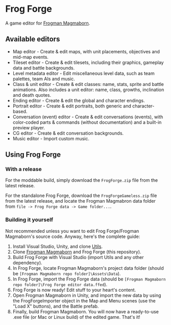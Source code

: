 # Frog Forge
A game editor for [Frogman Magmaborn](../../../FrogmanMagmaborn).
## Available editors
- Map editor - Create & edit maps, with unit placements, objectives and mid-map events.
- Tileset editor - Create & edit tilesets, including their graphics, gameplay data and battle backgrounds.
- Level metadata editor - Edit miscellaneous level data, such as team palettes, team AIs and music.
- Class & unit editor - Create & edit classes: name, stats, sprite and battle animations. Also includes a unit editor: name, class, growths, inclination and death quotes.
- Ending editor - Create & edit the global and character endings.
- Portrait editor - Create & edit portraits, both generic and character-based.
- Conversation (event) editor - Create & edit conversations (events), with color-coded parts & commands (without documentation) and a built-in preview player.
- CG editor - Create & edit conversation backgrounds.
- Music editor - Import custom music.
## Using Frog Forge
### With a release
For the moddable build, simply download the `FrogForge.zip` file from the latest release.

For the standalone Frog Forge, download the `FrogForgeGameless.zip` file from the latest release, and locate the Frogman Magmabron data folder from `file -> Frog Forge data -> Game folder...`.
### Building it yourself
Not recommended unless you want to edit Frog Forge/Frogman Magmaborn's source code. Anyway, here's the complete guide:
1. Install Visual Studio, Unity, and clone [Utils](../../../Utils).
2. Clone [Frogman Magmaborn](../../../FrogmanMagmaborn) and Frog Forge (this repository).
3. Build Frog Forge with Visual Studio (import Utils and any other dependency).
4. In Frog Forge, locate Frogman Magmaborn's project data folder (should be `[Frogman Magmaborn repo folder]\Assets\Data`).
5. In Frog Forge, import the Frog Forge data (should be `[Frogman Magmaborn repo folder]\Frog Forge editor data.ffed`).
6. Frog Forge is now ready! Edit stuff to your heart's content.
7. Open Frogman Magmaborn in Unity, and import the new data by using the FrogForgeImporter object in the Map and Menu scenes (use the "Load X" buttons), and the Battle prefab.
8. Finally, build Frogman Magmaborn. You will now have a ready-to-use .exe file (or Mac or Linux build) of the edited game. That's it!
